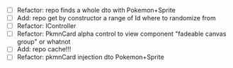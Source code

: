 - [ ] Refactor: repo finds a whole dto with Pokemon+Sprite
- [ ] Add: repo get by constructor a range of Id where to randomize from
- [ ] Refactor: IController
- [ ] Refactor: PkmnCard alpha control to view component "fadeable canvas group" or whatnot
- [ ] Add: repo cache!!!
- [ ] Refactor: pkmnCard injection dto Pokemon+Sprite